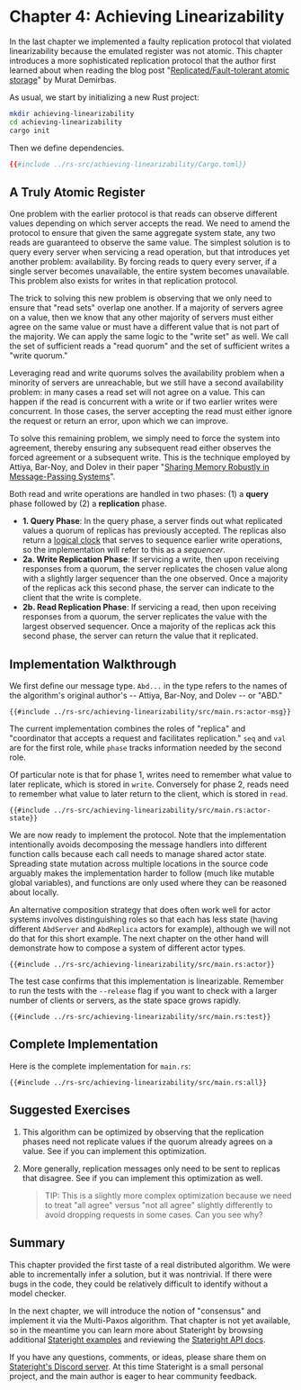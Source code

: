 # Chapter 4: Achieving Linearizability

In the last chapter we implemented a faulty replication protocol that violated
linearizability because the emulated register was not atomic. This chapter
introduces a more sophisticated replication protocol that the author first
learned about when reading the blog post "[Replicated/Fault-tolerant atomic
storage](https://muratbuffalo.blogspot.com/2012/05/replicatedfault-tolerant-atomic-storage.html)"
by Murat Demirbas.

As usual, we start by initializing a new Rust project:

```sh
mkdir achieving-linearizability
cd achieving-linearizability
cargo init
```

Then we define dependencies.

```toml
{{#include ../rs-src/achieving-linearizability/Cargo.toml}}
```

## A Truly Atomic Register

One problem with the earlier protocol is that reads can observe different
values depending on which server accepts the read. We need to amend the
protocol to ensure that given the same aggregate system state, any two reads
are guaranteed to observe the same value. The simplest solution is to query
every server when servicing a read operation, but that introduces yet another
problem: availability. By forcing reads to query every server, if a single
server becomes unavailable, the entire system becomes unavailable. This problem
also exists for writes in that replication protocol.

The trick to solving this new problem is observing that we only need to ensure
that "read sets" overlap one another. If a majority of servers agree on a
value, then we know that any other majority of servers must either agree on the
same value or must have a different value that is not part of the majority.  We
can apply the same logic to the "write set" as well.  We call the set of
sufficient reads a "read quorum" and the set of sufficient writes a "write
quorum."

Leveraging read and write quorums solves the availability problem when a
minority of servers are unreachable, but we still have a second availability
problem: in many cases a read set will not agree on a value. This can happen if
the read is concurrent with a write or if two earlier writes were concurrent.
In those cases, the server accepting the read must either ignore the request or
return an error, upon which we can improve.

To solve this remaining problem, we simply need to force the system into
agreement, thereby ensuring any subsequent read either observes the forced
agreement or a subsequent write. This is the technique employed by Attiya,
Bar-Noy, and Dolev in their paper "[Sharing Memory Robustly in Message-Passing
Systems](https://citeseerx.ist.psu.edu/viewdoc/summary?doi=10.1.1.96.5395)".

Both read and write operations are handled in two phases: (1) a **query** phase
followed by (2) a **replication** phase.
  
- **1. Query Phase**: In the query phase, a server finds out what replicated
  values a quorum of replicas has previously accepted. The replicas also
  return a [logical clock](https://en.wikipedia.org/wiki/Logical_clock) that
  serves to sequence earlier write operations, so the implementation will refer
  to this as a *sequencer*.
- **2a. Write Replication Phase**: If servicing a write, then upon receiving
  responses from a quorum, the server replicates the chosen value along with a
  slightly larger sequencer than the one observed. Once a majority of the
  replicas ack this second phase, the server can indicate to the client that
  the write is complete.
- **2b. Read Replication Phase**: If servicing a read, then upon receiving
  responses from a quorum, the server replicates the value with the largest
  observed sequencer. Once a majority of the replicas ack this second phase,
  the server can return the value that it replicated.

## Implementation Walkthrough

We first define our message type. `Abd...` in the type refers to the names of
the algorithm's original author's -- Attiya, Bar-Noy, and Dolev -- or "ABD."

```rust,ignore,noplayground
{{#include ../rs-src/achieving-linearizability/src/main.rs:actor-msg}}
```

The current implementation combines the roles of "replica" and "coordinator
that accepts a request and facilitates replication." `seq` and `val` are for
the first role, while `phase` tracks information needed by the second role.

Of particular note is that for phase 1, writes need to remember what value to
later replicate, which is stored in `write`. Conversely for phase 2, reads need
to remember what value to later return to the client, which is stored in
`read`.

```rust,ignore,noplayground
{{#include ../rs-src/achieving-linearizability/src/main.rs:actor-state}}
```
We are now ready to implement the protocol. Note that the implementation
intentionally avoids decomposing the message handlers into different function
calls because each call needs to manage shared actor state. Spreading state
mutation across multiple locations in the source code arguably makes the
implementation harder to follow (much like mutable global variables), and
functions are only used where they can be reasoned about locally.

An alternative composition strategy that does often work well for actor systems
involves distinguishing roles so that each has less state (having different
`AbdServer` and `AbdReplica` actors for example), although we will not do that
for this short example. The next chapter on the other hand will demonstrate how
to compose a system of different actor types.

```rust,ignore,noplayground
{{#include ../rs-src/achieving-linearizability/src/main.rs:actor}}
```

The test case confirms that this implementation is linearizable. Remember to
run the tests with the `--release` flag if you want to check with a larger
number of clients or servers, as the state space grows rapidly.

```rust,ignore,noplayground
{{#include ../rs-src/achieving-linearizability/src/main.rs:test}}
```

## Complete Implementation

Here is the complete implementation for `main.rs`:

```rust,ignore,noplayground
{{#include ../rs-src/achieving-linearizability/src/main.rs:all}}
```

## Suggested Exercises

1. This algorithm can be optimized by observing that the replication phases
   need not replicate values if the quorum already agrees on a value. See if
   you can implement this optimization.
2. More generally, replication messages only need to be sent to replicas that
   disagree. See if you can implement this optimization as well.
   
   > TIP: This is a slightly more complex optimization because we need to treat
   "all agree" versus "not all agree" slightly differently to avoid dropping
   requests in some cases. Can you see why?

## Summary

This chapter provided the first taste of a real distributed algorithm. We were
able to incrementally infer a solution, but it was nontrivial. If there
were bugs in the code, they could be relatively difficult to identify without a
model checker.

In the next chapter, we will introduce the notion of "consensus" and implement
it via the Multi-Paxos algorithm. That chapter is not yet available, so in the
meantime you can learn more about Stateright by browsing additional [Stateright
examples](https://github.com/stateright/stateright/tree/master/examples) and
reviewing the [Stateright API docs](https://docs.rs/stateright).

If you have any questions, comments, or ideas, please share them on
[Stateright's Discord server](https://discord.com/channels/781357978652901386).
At this time Stateright is a small personal project, and the main author is
eager to hear community feedback.
